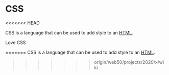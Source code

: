 # CSS







<<<<<<< HEAD








CSS is a language that can be used to add style to an [HTML](/wiki/HTML). 
Love CSS




=======
CSS is a language that can be used to add style to an [HTML](/wiki/HTML). 
>>>>>>> origin/web50/projects/2020/x/wiki



